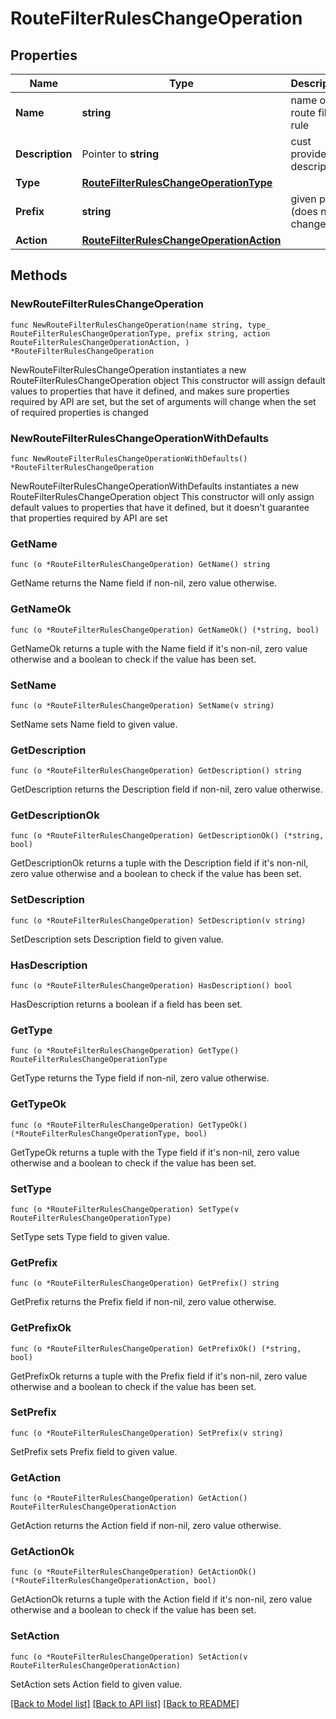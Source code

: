 # RouteFilterRulesChangeOperation

## Properties

Name | Type | Description | Notes
------------ | ------------- | ------------- | -------------
**Name** | **string** | name of  route filter rule | 
**Description** | Pointer to **string** | cust provided description | [optional] 
**Type** | [**RouteFilterRulesChangeOperationType**](RouteFilterRulesChangeOperationType.md) |  | 
**Prefix** | **string** | given prefix (does not change) | 
**Action** | [**RouteFilterRulesChangeOperationAction**](RouteFilterRulesChangeOperationAction.md) |  | 

## Methods

### NewRouteFilterRulesChangeOperation

`func NewRouteFilterRulesChangeOperation(name string, type_ RouteFilterRulesChangeOperationType, prefix string, action RouteFilterRulesChangeOperationAction, ) *RouteFilterRulesChangeOperation`

NewRouteFilterRulesChangeOperation instantiates a new RouteFilterRulesChangeOperation object
This constructor will assign default values to properties that have it defined,
and makes sure properties required by API are set, but the set of arguments
will change when the set of required properties is changed

### NewRouteFilterRulesChangeOperationWithDefaults

`func NewRouteFilterRulesChangeOperationWithDefaults() *RouteFilterRulesChangeOperation`

NewRouteFilterRulesChangeOperationWithDefaults instantiates a new RouteFilterRulesChangeOperation object
This constructor will only assign default values to properties that have it defined,
but it doesn't guarantee that properties required by API are set

### GetName

`func (o *RouteFilterRulesChangeOperation) GetName() string`

GetName returns the Name field if non-nil, zero value otherwise.

### GetNameOk

`func (o *RouteFilterRulesChangeOperation) GetNameOk() (*string, bool)`

GetNameOk returns a tuple with the Name field if it's non-nil, zero value otherwise
and a boolean to check if the value has been set.

### SetName

`func (o *RouteFilterRulesChangeOperation) SetName(v string)`

SetName sets Name field to given value.


### GetDescription

`func (o *RouteFilterRulesChangeOperation) GetDescription() string`

GetDescription returns the Description field if non-nil, zero value otherwise.

### GetDescriptionOk

`func (o *RouteFilterRulesChangeOperation) GetDescriptionOk() (*string, bool)`

GetDescriptionOk returns a tuple with the Description field if it's non-nil, zero value otherwise
and a boolean to check if the value has been set.

### SetDescription

`func (o *RouteFilterRulesChangeOperation) SetDescription(v string)`

SetDescription sets Description field to given value.

### HasDescription

`func (o *RouteFilterRulesChangeOperation) HasDescription() bool`

HasDescription returns a boolean if a field has been set.

### GetType

`func (o *RouteFilterRulesChangeOperation) GetType() RouteFilterRulesChangeOperationType`

GetType returns the Type field if non-nil, zero value otherwise.

### GetTypeOk

`func (o *RouteFilterRulesChangeOperation) GetTypeOk() (*RouteFilterRulesChangeOperationType, bool)`

GetTypeOk returns a tuple with the Type field if it's non-nil, zero value otherwise
and a boolean to check if the value has been set.

### SetType

`func (o *RouteFilterRulesChangeOperation) SetType(v RouteFilterRulesChangeOperationType)`

SetType sets Type field to given value.


### GetPrefix

`func (o *RouteFilterRulesChangeOperation) GetPrefix() string`

GetPrefix returns the Prefix field if non-nil, zero value otherwise.

### GetPrefixOk

`func (o *RouteFilterRulesChangeOperation) GetPrefixOk() (*string, bool)`

GetPrefixOk returns a tuple with the Prefix field if it's non-nil, zero value otherwise
and a boolean to check if the value has been set.

### SetPrefix

`func (o *RouteFilterRulesChangeOperation) SetPrefix(v string)`

SetPrefix sets Prefix field to given value.


### GetAction

`func (o *RouteFilterRulesChangeOperation) GetAction() RouteFilterRulesChangeOperationAction`

GetAction returns the Action field if non-nil, zero value otherwise.

### GetActionOk

`func (o *RouteFilterRulesChangeOperation) GetActionOk() (*RouteFilterRulesChangeOperationAction, bool)`

GetActionOk returns a tuple with the Action field if it's non-nil, zero value otherwise
and a boolean to check if the value has been set.

### SetAction

`func (o *RouteFilterRulesChangeOperation) SetAction(v RouteFilterRulesChangeOperationAction)`

SetAction sets Action field to given value.



[[Back to Model list]](../README.md#documentation-for-models) [[Back to API list]](../README.md#documentation-for-api-endpoints) [[Back to README]](../README.md)


